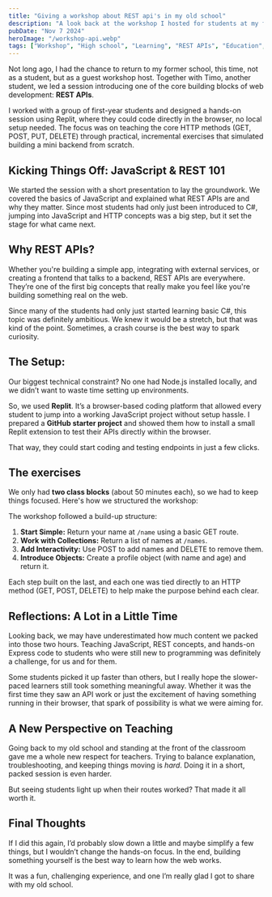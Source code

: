 ```yaml
---
title: "Giving a workshop about REST api's in my old school"
description: "A look back at the workshop I hosted for students at my former school, where we explored the basics of REST APIs through hands-on coding exercises in Replit."
pubDate: "Nov 7 2024"
heroImage: "/workshop-api.webp"
tags: ["Workshop", "High school", "Learning", "REST APIs", "Education", "Howest", "JavaScript"]
---
```


Not long ago, I had the chance to return to my former school, this time, not as a student, but as a guest workshop host. Together with Timo, another student, we led a session introducing one of the core building blocks of web development: **REST APIs**.

I worked with a group of first-year students and designed a hands-on session using Replit, where they could code directly in the browser, no local setup needed. The focus was on teaching the core HTTP methods (GET, POST, PUT, DELETE) through practical, incremental exercises that simulated building a mini backend from scratch.

## Kicking Things Off: JavaScript & REST 101

We started the session with a short presentation to lay the groundwork. We covered the basics of JavaScript and explained what REST APIs are and why they matter. Since most students had only just been introduced to C#, jumping into JavaScript and HTTP concepts was a big step, but it set the stage for what came next.

## Why REST APIs?

Whether you're building a simple app, integrating with external services, or creating a frontend that talks to a backend, REST APIs are everywhere. They’re one of the first big concepts that really make you feel like you're building something real on the web.

Since many of the students had only just started learning basic C#, this topic was definitely ambitious. We knew it would be a stretch, but that was kind of the point. Sometimes, a crash course is the best way to spark curiosity.

## The Setup:

Our biggest technical constraint? No one had Node.js installed locally, and we didn’t want to waste time setting up environments.

So, we used **Replit**. It’s a browser-based coding platform that allowed every student to jump into a working JavaScript project without setup hassle. I prepared a **GitHub starter project** and showed them how to install a small Replit extension to test their APIs directly within the browser.

That way, they could start coding and testing endpoints in just a few clicks.

## The exercises

We only had **two class blocks** (about 50 minutes each), so we had to keep things focused. Here's how we structured the workshop:

The workshop followed a build-up structure:

1. **Start Simple:** Return your name at `/name` using a basic GET route.
2. **Work with Collections:** Return a list of names at `/names`.
3. **Add Interactivity:** Use POST to add names and DELETE to remove them.
4. **Introduce Objects:** Create a profile object (with name and age) and return it.

Each step built on the last, and each one was tied directly to an HTTP method (GET, POST, DELETE) to help make the purpose behind each clear.

## Reflections: A Lot in a Little Time

Looking back, we may have underestimated how much content we packed into those two hours. Teaching JavaScript, REST concepts, and hands-on Express code to students who were still new to programming was definitely a challenge, for us and for them.

Some students picked it up faster than others, but I really hope the slower-paced learners still took something meaningful away. Whether it was the first time they saw an API work or just the excitement of having something running in their browser, that spark of possibility is what we were aiming for.

## A New Perspective on Teaching

Going back to my old school and standing at the front of the classroom gave me a whole new respect for teachers. Trying to balance explanation, troubleshooting, and keeping things moving is _hard_. Doing it in a short, packed session is even harder.

But seeing students light up when their routes worked? That made it all worth it.

## Final Thoughts

If I did this again, I’d probably slow down a little and maybe simplify a few things, but I wouldn’t change the hands-on focus. In the end, building something yourself is the best way to learn how the web works.

It was a fun, challenging experience, and one I’m really glad I got to share with my old school.
